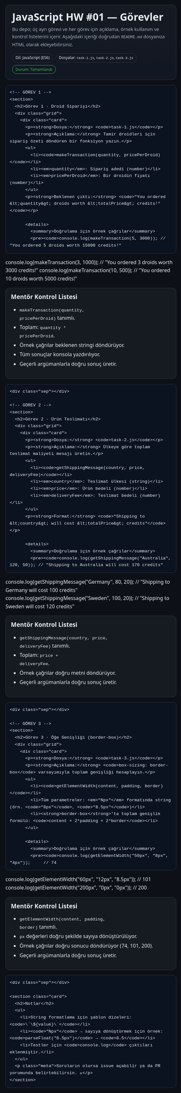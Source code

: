<!-- README (HTML) — JS HW #01 -->
<!doctype html>
<html lang="tr">
<head>
  <meta charset="utf-8" />
  <title>goit-js-hw-01 — Ödevler</title>
  <meta name="viewport" content="width=device-width, initial-scale=1" />
  <style>
    :root{
      --bg:#0d1117;--card:#161b22;--text:#e6edf3;--muted:#a5b1c2;
      --accent:#2f81f7;--ok:#3fb950;--warn:#d29922;--err:#f85149;
      --code:#0b1220;--border:#30363d;
    }
    html,body{background:var(--bg);color:var(--text);font:16px/1.6 system-ui,-apple-system,Segoe UI,Roboto,Ubuntu,"Helvetica Neue","Noto Sans",Arial,"Apple Color Emoji","Segoe UI Emoji";margin:0}
    .wrap{max-width:980px;margin:40px auto;padding:0 20px}
    .hero{padding:18px 20px;border:1px solid var(--border);border-radius:12px;background:linear-gradient(180deg,var(--card),#111723)}
    h1,h2,h3{line-height:1.2;margin:0 0 .5rem}
    h1{font-size:2rem} h2{font-size:1.25rem;margin-top:2rem}
    p{margin:.5rem 0 1rem}
    .badges{display:flex;gap:.5rem;flex-wrap:wrap;margin:.75rem 0 0}
    .badge{font-size:.75rem;border:1px solid var(--border);border-radius:999px;padding:.2rem .6rem}
    .badge.ok{border-color:var(--ok);color:var(--ok)}
    .badge.warn{border-color:var(--warn);color:var(--warn)}
    .grid{display:grid;gap:16px}
    @media(min-width:800px){.grid{grid-template-columns:1.1fr .9fr}}
    .card{background:var(--card);border:1px solid var(--border);border-radius:12px;padding:16px}
    .meta{color:var(--muted);font-size:.9rem}
    details{border:1px solid var(--border);border-radius:10px;background:var(--card);padding:10px 12px}
    details+details{margin-top:10px}
    summary{cursor:pointer;color:var(--accent);font-weight:600}
    pre{background:var(--code);border:1px solid var(--border);border-radius:10px;padding:12px;overflow:auto}
    code,kbd{font-family:ui-monospace,SFMono-Regular,Menlo,Monaco,Consolas,"Liberation Mono","Courier New",monospace}
    .checklist li{margin:.25rem 0}
    .sep{height:1px;background:var(--border);margin:24px 0}
    a{color:var(--accent);text-decoration:none}
  </style>
</head>
<body>
  <main class="wrap">
    <section class="hero">
      <h1>JavaScript HW #01 — Görevler</h1>
      <p class="meta">Bu depo; üç ayrı görevi ve her görev için açıklama, örnek kullanım ve kontrol listelerini içerir. Aşağıdaki içeriği doğrudan <code>README.md</code> dosyanıza HTML olarak ekleyebilirsiniz.</p>
      <div class="badges">
        <span class="badge">Dil: JavaScript (ES6)</span>
        <span class="badge">Dosyalar: <code>task-1.js</code>, <code>task-2.js</code>, <code>task-3.js</code></span>
        <span class="badge ok">Durum: Tamamlandı</span>
      </div>
    </section>

    <!-- GÖREV 1 -->
    <section>
      <h2>Görev 1 · Droid Siparişi</h2>
      <div class="grid">
        <div class="card">
          <p><strong>Dosya:</strong> <code>task-1.js</code></p>
          <p><strong>Açıklama:</strong> Tamir droidleri için sipariş özeti döndüren bir fonksiyon yazın.</p>
          <ul>
            <li><code>makeTransaction(quantity, pricePerDroid)</code></li>
            <li><em>quantity</em>: Sipariş adedi (number)</li>
            <li><em>pricePerDroid</em>: Bir droidin fiyatı (number)</li>
          </ul>
          <p><strong>Beklenen çıktı:</strong> <code>"You ordered &lt;quantity&gt; droids worth &lt;totalPrice&gt; credits!"</code></p>

          <details>
            <summary>Doğrulama için örnek çağrılar</summary>
            <pre><code>console.log(makeTransaction(5, 3000)); // "You ordered 5 droids worth 15000 credits!"
console.log(makeTransaction(3, 1000)); // "You ordered 3 droids worth 3000 credits!"
console.log(makeTransaction(10, 500)); // "You ordered 10 droids worth 5000 credits!"</code></pre>
          </details>
        </div>
        <div class="card">
          <h3>Mentör Kontrol Listesi</h3>
          <ul class="checklist">
            <li><code>makeTransaction(quantity, pricePerDroid)</code> tanımlı.</li>
            <li>Toplam: <code>quantity * pricePerDroid</code>.</li>
            <li>Örnek çağrılar beklenen stringi döndürüyor.</li>
            <li>Tüm sonuçlar konsola yazdırılıyor.</li>
            <li>Geçerli argümanlarla doğru sonuç üretir.</li>
          </ul>
        </div>
      </div>
    </section>

    <div class="sep"></div>

    <!-- GÖREV 2 -->
    <section>
      <h2>Görev 2 · Ürün Teslimatı</h2>
      <div class="grid">
        <div class="card">
          <p><strong>Dosya:</strong> <code>task-2.js</code></p>
          <p><strong>Açıklama:</strong> Ülkeye göre toplam teslimat maliyeti mesajı üretin.</p>
          <ul>
            <li><code>getShippingMessage(country, price, deliveryFee)</code></li>
            <li><em>country</em>: Teslimat ülkesi (string)</li>
            <li><em>price</em>: Ürün bedeli (number)</li>
            <li><em>deliveryFee</em>: Teslimat bedeli (number)</li>
          </ul>
          <p><strong>Format:</strong> <code>"Shipping to &lt;country&gt; will cost &lt;totalPrice&gt; credits"</code></p>

          <details>
            <summary>Doğrulama için örnek çağrılar</summary>
            <pre><code>console.log(getShippingMessage("Australia", 120, 50)); // "Shipping to Australia will cost 170 credits"
console.log(getShippingMessage("Germany", 80, 20));    // "Shipping to Germany will cost 100 credits"
console.log(getShippingMessage("Sweden", 100, 20));    // "Shipping to Sweden will cost 120 credits"</code></pre>
          </details>
        </div>
        <div class="card">
          <h3>Mentör Kontrol Listesi</h3>
          <ul class="checklist">
            <li><code>getShippingMessage(country, price, deliveryFee)</code> tanımlı.</li>
            <li>Toplam: <code>price + deliveryFee</code>.</li>
            <li>Örnek çağrılar doğru metni döndürüyor.</li>
            <li>Geçerli argümanlarla doğru sonuç üretir.</li>
          </ul>
        </div>
      </div>
    </section>

    <div class="sep"></div>

    <!-- GÖREV 3 -->
    <section>
      <h2>Görev 3 · Öğe Genişliği (border-box)</h2>
      <div class="grid">
        <div class="card">
          <p><strong>Dosya:</strong> <code>task-3.js</code></p>
          <p><strong>Açıklama:</strong> <code>box-sizing: border-box</code> varsayımıyla toplam genişliği hesaplayın.</p>
          <ul>
            <li><code>getElementWidth(content, padding, border)</code></li>
            <li>Tüm parametreler: <em>"Npx"</em> formatında string (örn. <code>"8px"</code>, <code>"8.5px"</code>)</li>
            <li><strong>border-box</strong>’ta toplam genişlik formülü: <code>content + 2*padding + 2*border</code></li>
          </ul>

          <details>
            <summary>Doğrulama için örnek çağrılar</summary>
            <pre><code>console.log(getElementWidth("50px", "8px", "4px"));     // 74
console.log(getElementWidth("60px", "12px", "8.5px")); // 101
console.log(getElementWidth("200px", "0px", "0px"));   // 200</code></pre>
          </details>
        </div>
        <div class="card">
          <h3>Mentör Kontrol Listesi</h3>
          <ul class="checklist">
            <li><code>getElementWidth(content, padding, border)</code> tanımlı.</li>
            <li><code>px</code> değerleri doğru şekilde sayıya dönüştürülüyor.</li>
            <li>Örnek çağrılar doğru sonucu döndürüyor (74, 101, 200).</li>
            <li>Geçerli argümanlarla doğru sonuç üretir.</li>
          </ul>
        </div>
      </div>
    </section>

    <div class="sep"></div>

    <section class="card">
      <h2>Notlar</h2>
      <ul>
        <li>String formatlama için şablon dizeleri: <code>\`\${value}\`</code></li>
        <li><code>"Npx"</code> → sayıya dönüştürmek için örnek: <code>parseFloat("8.5px")</code> → <code>8.5</code></li>
        <li>Testler için <code>console.log</code> çıktıları eklenmiştir.</li>
      </ul>
      <p class="meta">Soruların olursa issue açabilir ya da PR yorumunda belirtebilirsin. 🎯</p>
    </section>
  </main>
</body>
</html>
